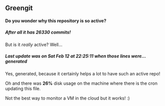 ## Greengit

#### Do you wonder why this repository is so active?

##### After all it has 26330 commits!

But is it *really* active? Well...

##### Last update was on Sat Feb 12 at 22:25:11 when those lines were... generated

Yes, generated, because it certainly helps a lot to have such an active repo!

Oh and there was **26%** disk usage on the machine
where there is the cron updating this file.

Not the best way to monitor a VM in the cloud but it works! :)
